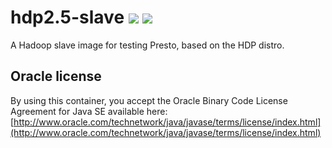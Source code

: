 # hdp2.5-slave [![][layers-badge]][layers-link] [![][version-badge]][dockerhub-link]
           
[layers-badge]: https://images.microbadger.com/badges/image/prestosql/hdp2.5-slave.svg
[layers-link]: https://microbadger.com/images/prestosql/hdp2.5-slave
[version-badge]: https://images.microbadger.com/badges/version/prestosql/hdp2.5-slave.svg
[dockerhub-link]: https://hub.docker.com/r/prestosql/hdp2.5-slave

A Hadoop slave image for testing Presto, based on the HDP distro.

## Oracle license

By using this container, you accept the Oracle Binary Code License Agreement for Java SE available here:
[http://www.oracle.com/technetwork/java/javase/terms/license/index.html](http://www.oracle.com/technetwork/java/javase/terms/license/index.html)
